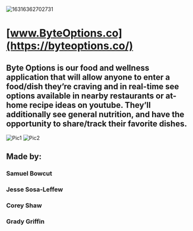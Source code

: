 ![16316362702731](https://user-images.githubusercontent.com/82352442/135529131-14837388-89eb-452b-aa0b-5015039846c4.png)
# [www.ByteOptions.co](https://byteoptions.co/)
## Byte Options is our food and wellness application that will allow anyone to enter a food/dish they’re craving and in real-time see options available in nearby restaurants or at-home recipe ideas on youtube. They’ll additionally see general nutrition, and have the opportunity to share/track their favorite dishes.
![Pic1](https://user-images.githubusercontent.com/82352442/135528557-9843363e-668f-46ab-b45a-ecad0c24a0cd.png)
![Pic2](https://user-images.githubusercontent.com/82352442/135528826-ed513c1b-0b35-40d3-b7ed-32fe584f77c9.png)

## Made by:
###  Samuel Bowcut
###  Jesse Sosa-Leffew
### Corey Shaw
### Grady Griffin

